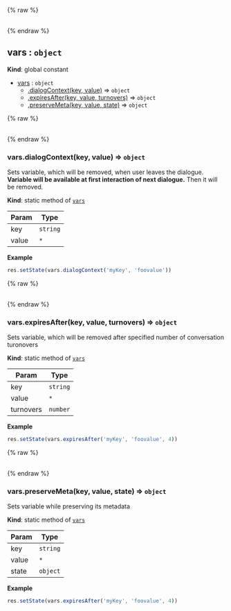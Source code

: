 {% raw %}<div id="vars">&nbsp;</div>{% endraw %}

## vars : <code>object</code>
**Kind**: global constant  

* [vars](#vars) : <code>object</code>
    * [.dialogContext(key, value)](#vars_dialogContext) ⇒ <code>object</code>
    * [.expiresAfter(key, value, turnovers)](#vars_expiresAfter) ⇒ <code>object</code>
    * [.preserveMeta(key, value, state)](#vars_preserveMeta) ⇒ <code>object</code>

{% raw %}<div id="vars_dialogContext">&nbsp;</div>{% endraw %}

### vars.dialogContext(key, value) ⇒ <code>object</code>
Sets variable, which will be removed, when user leaves the dialogue.
**Variable will be available at first interaction of next dialogue.**
Then it will be removed.

**Kind**: static method of [<code>vars</code>](#vars)  

| Param | Type |
| --- | --- |
| key | <code>string</code> | 
| value | <code>\*</code> | 

**Example**  
```js
res.setState(vars.dialogContext('myKey', 'foovalue'))
```
{% raw %}<div id="vars_expiresAfter">&nbsp;</div>{% endraw %}

### vars.expiresAfter(key, value, turnovers) ⇒ <code>object</code>
Sets variable, which will be removed after specified number of conversation turonovers

**Kind**: static method of [<code>vars</code>](#vars)  

| Param | Type |
| --- | --- |
| key | <code>string</code> | 
| value | <code>\*</code> | 
| turnovers | <code>number</code> | 

**Example**  
```js
res.setState(vars.expiresAfter('myKey', 'foovalue', 4))
```
{% raw %}<div id="vars_preserveMeta">&nbsp;</div>{% endraw %}

### vars.preserveMeta(key, value, state) ⇒ <code>object</code>
Sets variable while preserving its metadata

**Kind**: static method of [<code>vars</code>](#vars)  

| Param | Type |
| --- | --- |
| key | <code>string</code> | 
| value | <code>\*</code> | 
| state | <code>object</code> | 

**Example**  
```js
res.setState(vars.expiresAfter('myKey', 'foovalue', 4))
```
